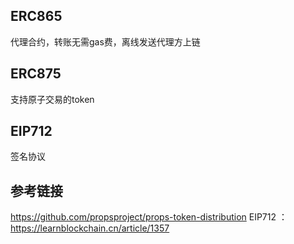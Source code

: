 ## ERC865

  代理合约，转账无需gas费，离线发送代理方上链
   
## ERC875
   支持原子交易的token
   
## EIP712
签名协议

## 参考链接
https://github.com/propsproject/props-token-distribution
EIP712 ：https://learnblockchain.cn/article/1357  